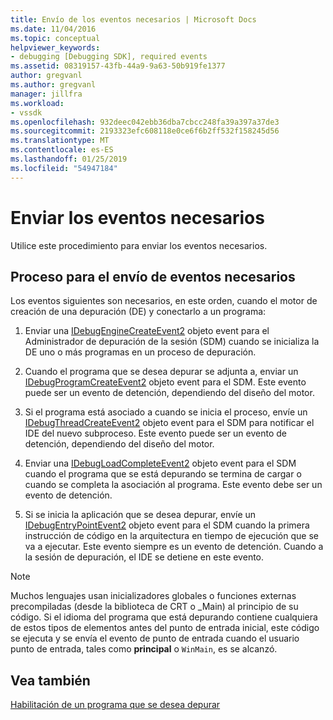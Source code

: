 ```yaml
---
title: Envío de los eventos necesarios | Microsoft Docs
ms.date: 11/04/2016
ms.topic: conceptual
helpviewer_keywords:
- debugging [Debugging SDK], required events
ms.assetid: 08319157-43fb-44a9-9a63-50b919fe1377
author: gregvanl
ms.author: gregvanl
manager: jillfra
ms.workload:
- vssdk
ms.openlocfilehash: 932deec042ebb36dba7cbcc248fa39a397a37de3
ms.sourcegitcommit: 2193323efc608118e0ce6f6b2ff532f158245d56
ms.translationtype: MT
ms.contentlocale: es-ES
ms.lasthandoff: 01/25/2019
ms.locfileid: "54947184"
---
```

# <a name="send-the-required-events"></a>Enviar los eventos necesarios
Utilice este procedimiento para enviar los eventos necesarios.  
  
## <a name="process-for-sending-required-events"></a>Proceso para el envío de eventos necesarios  
 Los eventos siguientes son necesarios, en este orden, cuando el motor de creación de una depuración (DE) y conectarlo a un programa:  
  
1.  Enviar una [IDebugEngineCreateEvent2](../../extensibility/debugger/reference/idebugenginecreateevent2.md) objeto event para el Administrador de depuración de la sesión (SDM) cuando se inicializa la DE uno o más programas en un proceso de depuración.  
  
2.  Cuando el programa que se desea depurar se adjunta a, enviar un [IDebugProgramCreateEvent2](../../extensibility/debugger/reference/idebugprogramcreateevent2.md) objeto event para el SDM. Este evento puede ser un evento de detención, dependiendo del diseño del motor.  
  
3.  Si el programa está asociado a cuando se inicia el proceso, envíe un [IDebugThreadCreateEvent2](../../extensibility/debugger/reference/idebugthreadcreateevent2.md) objeto event para el SDM para notificar el IDE del nuevo subproceso. Este evento puede ser un evento de detención, dependiendo del diseño del motor.  
  
4.  Enviar una [IDebugLoadCompleteEvent2](../../extensibility/debugger/reference/idebugloadcompleteevent2.md) objeto event para el SDM cuando el programa que se está depurando se termina de cargar o cuando se completa la asociación al programa. Este evento debe ser un evento de detención.  
  
5.  Si se inicia la aplicación que se desea depurar, envíe un [IDebugEntryPointEvent2](../../extensibility/debugger/reference/idebugentrypointevent2.md) objeto event para el SDM cuando la primera instrucción de código en la arquitectura en tiempo de ejecución que se va a ejecutar. Este evento siempre es un evento de detención. Cuando a la sesión de depuración, el IDE se detiene en este evento.  
  
> [!NOTE]
>  Muchos lenguajes usan inicializadores globales o funciones externas precompiladas (desde la biblioteca de CRT o _Main) al principio de su código. Si el idioma del programa que está depurando contiene cualquiera de estos tipos de elementos antes del punto de entrada inicial, este código se ejecuta y se envía el evento de punto de entrada cuando el usuario punto de entrada, tales como **principal** o `WinMain`, es se alcanzó.  
  
## <a name="see-also"></a>Vea también  
 [Habilitación de un programa que se desea depurar](../../extensibility/debugger/enabling-a-program-to-be-debugged.md)